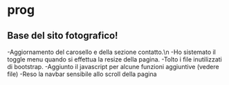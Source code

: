 # prog
Base del sito fotografico!
--------------------------
-Aggiornamento del carosello e della sezione contatto.\n
-Ho sistemato il toggle menu quando si effettua la resize della pagina.
-Tolto i file inutilizzati di bootstrap.
-Aggiunto il javascript per alcune funzioni aggiuntive (vedere file)
-Reso la navbar sensibile allo scroll della pagina
